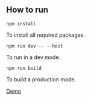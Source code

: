## How to run
```
npm install
```
To install all required packages.
```
npm run dev -- --host
```
To run in a dev mode.
```
npm run build
```
To build a production mode.

[Demo](https://maksym.ch/loginForm)
